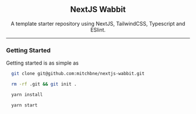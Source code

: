 <h2 align="center">
  NextJS Wabbit
</h2>

<p align="center">
  A template starter repository using NextJS, TailwindCSS, Typescript and ESlint.
</p>

---
### Getting Started

Getting started is as simple as 
```bash
  git clone git@github.com:mitchbne/nextjs-wabbit.git

  rm -rf .git && git init .

  yarn install

  yarn start
```

